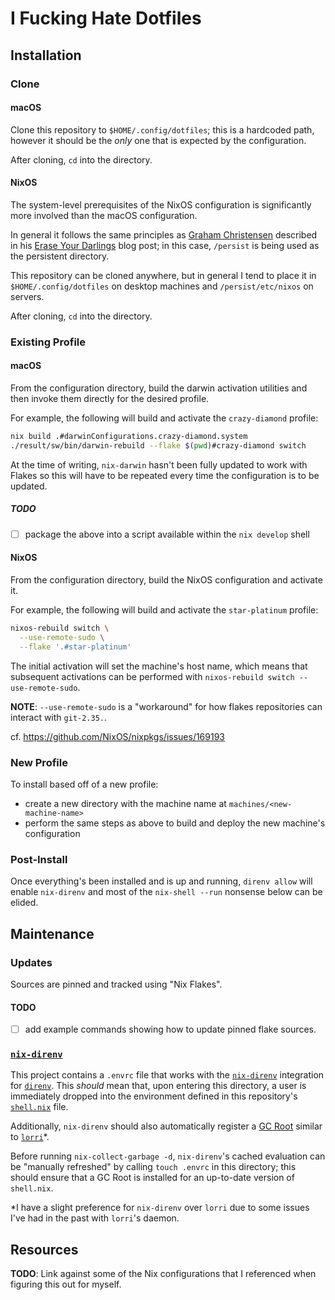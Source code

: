 # I Fucking Hate Dotfiles

## Installation

### Clone

#### macOS

Clone this repository to `$HOME/.config/dotfiles`; this is a hardcoded path,
however it should be the _only_ one that is expected by the configuration.

After cloning, `cd` into the directory.

#### NixOS

The system-level prerequisites of the NixOS configuration is significantly more
involved than the macOS configuration.

In general it follows the same principles as [Graham Christensen] described in
his [Erase Your Darlings] blog post; in this case, `/persist` is being used as
the persistent directory.

This repository can be cloned anywhere, but in general I tend to place it in
`$HOME/.config/dotfiles` on desktop machines and `/persist/etc/nixos` on servers.

After cloning, `cd` into the directory.

### Existing Profile

#### macOS

From the configuration directory, build the darwin activation utilities and
then invoke them directly for the desired profile.

For example, the following will build and activate the `crazy-diamond` profile:

```bash
nix build .#darwinConfigurations.crazy-diamond.system
./result/sw/bin/darwin-rebuild --flake $(pwd)#crazy-diamond switch
```

At the time of writing, `nix-darwin` hasn't been fully updated to work with
Flakes so this will have to be repeated every time the configuration is to be
updated.

##### TODO

- [ ] package the above into a script available within the `nix develop` shell

#### NixOS

From the configuration directory, build the NixOS configuration and activate
it.

For example, the following will build and activate the `star-platinum` profile:

```bash
nixos-rebuild switch \
  --use-remote-sudo \
  --flake '.#star-platinum'
```

The initial activation will set the machine's host name, which means that
subsequent activations can be performed with `nixos-rebuild switch --use-remote-sudo`.

**NOTE**: `--use-remote-sudo` is a "workaround" for how flakes repositories can interact
with `git-2.35.`.

cf. https://github.com/NixOS/nixpkgs/issues/169193

### New Profile

To install based off of a new profile:

* create a new directory with the machine name at `machines/<new-machine-name>`
* perform the same steps as above to build and deploy the new machine's
configuration

### Post-Install

Once everything's been installed and is up and running, `direnv allow` will
enable `nix-direnv` and most of the `nix-shell --run` nonsense below can be
elided.

## Maintenance

### Updates

Sources are pinned and tracked using "Nix Flakes".

#### TODO

- [ ] add example commands showing how to update pinned flake sources.

### [`nix-direnv`]

This project contains a `.envrc` file that works with the [`nix-direnv`]
integration for [`direnv`]. This _should_ mean that, upon entering this
directory, a user is immediately dropped into the environment defined in this
repository's [`shell.nix`](./shell.nix) file.

Additionally, `nix-direnv` should also automatically register a [GC Root]
similar to [`lorri`]*.

Before running `nix-collect-garbage -d`, `nix-direnv`'s cached evaluation can be
"manually refreshed" by calling `touch .envrc` in this directory; this should
ensure that a GC Root is installed for an up-to-date version of `shell.nix`.

*I have a slight preference for `nix-direnv` over `lorri`
due to some issues I've had in the past with `lorri`'s daemon.

## Resources

**TODO**: Link against some of the Nix configurations that I referenced when
figuring this out for myself.

[Graham Christensen]: https://github.com/grahamc
[Erase Your Darlings]: https://grahamc.com/blog/erase-your-darlings
[`niv`]: https://www.github.com/nmattia/niv
[`nix-direnv`]: https://github.com/nix-community/nix-direnv
[`lorri`]: https://www.github.com/target/lorri
[`direnv`]: https://www.github.com/direnv/direnv
[GC Root]: https://nixos.org/nixos/nix-pills/garbage-collector.html#idm140737315973184
